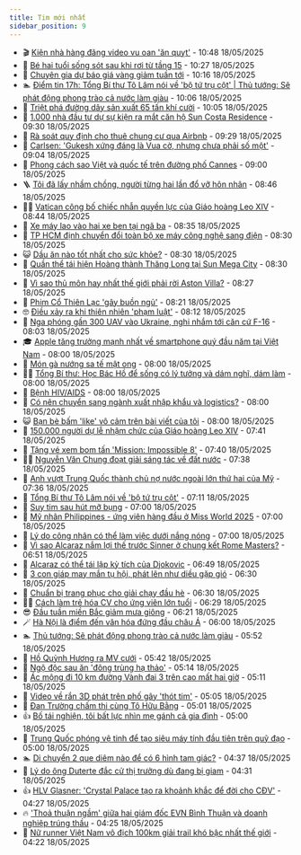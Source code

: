 ```yaml
---
title: Tim mới nhất
sidebar_position: 9
---
```


<!-- vnexpress-tin-moi-nhat:START -->
- 🎬 [Kiện nhà hàng đăng video vu oan &#39;ăn quỵt&#39;](https://vnexpress.net/kien-nha-hang-dang-video-vu-oan-an-quyt-4887460.html) - 10:48 18/05/2025
- 🐎 [Bé hai tuổi sống sót sau khi rơi từ tầng 15](https://vnexpress.net/be-hai-tuoi-song-sot-sau-khi-roi-tu-tang-15-4887434.html) - 10:27 18/05/2025
- 🦍 [Chuyên gia dự báo giá vàng giảm tuần tới](https://vnexpress.net/chuyen-gia-du-bao-gia-vang-giam-tuan-toi-4887411.html) - 10:16 18/05/2025
- 🏊 [Điểm tin 17h: Tổng Bí thư Tô Lâm nói về &#39;bộ tứ trụ cột&#39; | Thủ tướng: Sẽ phát động phong trào cả nước làm giàu](https://vnexpress.net/diem-tin-17h-tong-bi-thu-to-lam-noi-ve-bo-tu-tru-cot-thu-tuong-se-phat-dong-phong-trao-ca-nuoc-lam-giau-4887468.html) - 10:06 18/05/2025
- 🎊 [Triệt phá đường dây sản xuất 65 tấn khí cười](https://vnexpress.net/triet-pha-duong-day-san-xuat-65-tan-khi-cuoi-4887462.html) - 10:05 18/05/2025
- 🎃 [1.000 nhà đầu tư dự sự kiện ra mắt căn hộ Sun Costa Residence](https://vnexpress.net/1-000-nha-dau-tu-du-su-kien-ra-mat-can-ho-sun-costa-residence-4887442.html) - 09:30 18/05/2025
- 🧰 [Rà soát quy định cho thuê chung cư qua Airbnb](https://vnexpress.net/ra-soat-quy-dinh-cho-thue-chung-cu-qua-airbnb-4887439.html) - 09:29 18/05/2025
- 🔭 [Carlsen: &#39;Gukesh xứng đáng là Vua cờ, nhưng chưa phải số một&#39;](https://vnexpress.net/carlsen-gukesh-xung-dang-la-vua-co-nhung-chua-phai-so-mot-4887005.html) - 09:04 18/05/2025
- 🫶 [Phong cách sao Việt và quốc tế trên đường phố Cannes](https://vnexpress.net/phong-cach-sao-viet-va-quoc-te-tren-duong-pho-cannes-4887429.html) - 09:00 18/05/2025
- 🪜 [Tôi đã lấy nhầm chồng, người từng hai lần đổ vỡ hôn nhân](https://vnexpress.net/toi-da-lay-nham-chong-nguoi-tung-hai-lan-do-vo-hon-nhan-4887445.html) - 08:46 18/05/2025
- 👨‍🏫 [Vatican công bố chiếc nhẫn quyền lực của Giáo hoàng Leo XIV](https://vnexpress.net/vatican-cong-bo-chiec-nhan-quyen-luc-cua-giao-hoang-leo-xiv-4887446.html) - 08:44 18/05/2025
- 🎊 [Xe máy lao vào hai xe ben tại ngã ba](https://vnexpress.net/xe-may-lao-vao-hai-xe-ben-tai-nga-ba-4887430.html) - 08:35 18/05/2025
- 🎊 [TP HCM định chuyển đổi toàn bộ xe máy công nghệ sang điện](https://vnexpress.net/tp-hcm-dinh-chuyen-doi-toan-bo-xe-may-cong-nghe-sang-dien-4887362.html) - 08:30 18/05/2025
- 😺 [Dầu ăn nào tốt nhất cho sức khỏe?](https://vnexpress.net/dau-an-nao-tot-nhat-cho-suc-khoe-4887248.html) - 08:30 18/05/2025
- 🐘 [Quần thể tái hiện Hoàng thành Thăng Long tại Sun Mega City](https://vnexpress.net/quan-the-tai-hien-hoang-thanh-thang-long-tai-sun-mega-city-4887443.html) - 08:30 18/05/2025
- 🌁 [Vì sao thủ môn hay nhất thế giới phải rời Aston Villa?](https://vnexpress.net/vi-sao-thu-mon-hay-nhat-the-gioi-phai-roi-aston-villa-4887379.html) - 08:27 18/05/2025
- 🐲 [Phim Cổ Thiên Lạc &#39;gây buồn ngủ&#39;](https://vnexpress.net/phim-co-thien-lac-gay-buon-ngu-4887407.html) - 08:21 18/05/2025
- 🤓 [Điều xảy ra khi thiên nhiên &#39;phạm luật&#39;](https://vnexpress.net/dieu-xay-ra-khi-thien-nhien-pham-luat-4884763.html) - 08:12 18/05/2025
- 💪 [Nga phóng gần 300 UAV vào Ukraine, nghi nhắm tới căn cứ F-16](https://vnexpress.net/nga-phong-gan-300-uav-vao-ukraine-nghi-nham-toi-can-cu-f-16-4887433.html) - 08:03 18/05/2025
- 🎓 [Apple tăng trưởng mạnh nhất về smartphone quý đầu năm tại Việt Nam](https://vnexpress.net/apple-tang-truong-manh-nhat-ve-smartphone-quy-dau-nam-tai-viet-nam-4887390.html) - 08:00 18/05/2025
- 🫣 [Món gà nướng sa tế mật ong](https://vnexpress.net/mon-ga-nuong-sa-te-mat-ong-4887387.html) - 08:00 18/05/2025
- 🧑‍💻 [Tổng Bí thư: Học Bác Hồ để sống có lý tưởng và dám nghĩ, dám làm](https://vnexpress.net/tong-bi-thu-hoc-bac-ho-de-song-co-ly-tuong-va-dam-nghi-dam-lam-4887292.html) - 08:00 18/05/2025
- 🐲 [Bệnh HIV/AIDS](https://vnexpress.net/benh-hiv-aids-4887209.html) - 08:00 18/05/2025
- 🌝 [Có nên chuyển sang ngành xuất nhập khẩu và logistics?](https://vnexpress.net/co-nen-chuyen-sang-nganh-xuat-nhap-khau-va-logistics-4884942.html) - 08:00 18/05/2025
- 😺 [Bạn bè bấm &#39;like&#39; vô cảm trên bài viết của tôi](https://vnexpress.net/ban-be-bam-like-vo-cam-tren-bai-viet-cua-toi-4886910.html) - 08:00 18/05/2025
- 🐎 [150.000 người dự lễ nhậm chức của Giáo hoàng Leo XIV](https://vnexpress.net/truc-tiep-le-nham-chuc-cua-giao-hoang-leo-xiv-4887437.html) - 07:41 18/05/2025
- 🎡 [Tặng vé xem bom tấn &#39;Mission: Impossible 8&#39;](https://vnexpress.net/tang-ve-xem-bom-tan-mission-impossible-8-4887185.html) - 07:40 18/05/2025
- 👨‍🏫 [Nguyễn Văn Chung đoạt giải sáng tác về đất nước](https://vnexpress.net/nguyen-van-chung-doat-giai-sang-tac-ve-dat-nuoc-4887377.html) - 07:38 18/05/2025
- 🦆 [Anh vượt Trung Quốc thành chủ nợ nước ngoài lớn thứ hai của Mỹ](https://vnexpress.net/anh-vuot-trung-quoc-thanh-chu-no-nuoc-ngoai-lon-thu-hai-cua-my-4887342.html) - 07:36 18/05/2025
- 🚦 [Tổng Bí thư Tô Lâm nói về &#39;bộ tứ trụ cột&#39;](https://vnexpress.net/tong-bi-thu-to-lam-noi-ve-bo-tu-tru-cot-4887405.html) - 07:11 18/05/2025
- 💫 [Suy tim sau hút mỡ bụng](https://vnexpress.net/suy-tim-sau-hut-mo-bung-4887388.html) - 07:00 18/05/2025
- 🎉 [Mỹ nhân Philippines - ứng viên hàng đầu ở Miss World 2025](https://vnexpress.net/my-nhan-philippines-ung-vien-hang-dau-o-miss-world-2025-4887238.html) - 07:00 18/05/2025
- 🌋 [Lý do công nhân có thể làm việc dưới nắng nóng](https://vnexpress.net/ly-do-cong-nhan-co-the-lam-viec-duoi-nang-nong-4886044.html) - 07:00 18/05/2025
- 🤖 [Vì sao Alcaraz nắm lợi thế trước Sinner ở chung kết Rome Masters?](https://vnexpress.net/vi-sao-alcaraz-nam-loi-the-truoc-sinner-o-chung-ket-rome-masters-4887414.html) - 06:51 18/05/2025
- 🦏 [Alcaraz có thể tái lập kỳ tích của Djokovic](https://vnexpress.net/alcaraz-co-the-tai-lap-ky-tich-cua-djokovic-4887415.html) - 06:49 18/05/2025
- 🦩 [3 con giáp may mắn tụ hội, phát lên như diều gặp gió](https://vnexpress.net/van-may-12-con-giap-con-giap-may-man-3-con-giap-may-man-tu-hoi-phat-len-nhu-dieu-gap-gio-4886983.html) - 06:30 18/05/2025
- 👺 [Chuẩn bị trang phục cho giải chạy đầu hè](https://vnexpress.net/chuan-bi-trang-phuc-cho-giai-chay-dau-he-4887220.html) - 06:30 18/05/2025
- 🧑‍🏫 [Cách làm trẻ hóa CV cho ứng viên lớn tuổi](https://vnexpress.net/cach-lam-tre-hoa-cv-cho-ung-vien-lon-tuoi-4887246.html) - 06:29 18/05/2025
- 😎 [Đầu tuần miền Bắc giảm mưa giông](https://vnexpress.net/dau-tuan-mien-bac-giam-mua-giong-4887400.html) - 06:21 18/05/2025
- 🪄 [Hà Nội là điểm đến văn hóa đứng đầu châu Á](https://vnexpress.net/ha-noi-la-diem-den-van-hoa-dung-dau-chau-a-4887397.html) - 06:00 18/05/2025
- 🏊 [Thủ tướng: Sẽ phát động phong trào cả nước làm giàu](https://vnexpress.net/thu-tuong-se-phat-dong-phong-trao-ca-nuoc-lam-giau-4887399.html) - 05:52 18/05/2025
- 💃 [Hồ Quỳnh Hương ra MV cưới](https://vnexpress.net/ho-quynh-huong-ra-mv-cuoi-4887395.html) - 05:42 18/05/2025
- 🦆 [Ngộ độc sau ăn &#39;đông trùng hạ thảo&#39;](https://vnexpress.net/ngo-doc-sau-an-dong-trung-ha-thao-4887371.html) - 05:14 18/05/2025
- 🎊 [Ác mộng đi 10 km đường Vành đai 3 trên cao mất hai giờ](https://vnexpress.net/ac-mong-di-10-km-duong-vanh-dai-3-tren-cao-mat-hai-gio-4887380.html) - 05:11 18/05/2025
- 👺 [Video về rắn 3D phát trên phố gây &#39;thót tim&#39;](https://vnexpress.net/video-ve-ran-3d-phat-tren-pho-gay-thot-tim-4887385.html) - 05:05 18/05/2025
- 🎡 [Đan Trường chấm thi cùng Tô Hữu Bằng](https://vnexpress.net/dan-truong-cham-thi-cung-to-huu-bang-4887354.html) - 05:01 18/05/2025
- 👍 [Bố tái nghiện, tôi bất lực nhìn mẹ gánh cả gia đình](https://vnexpress.net/bo-tai-nghien-toi-bat-luc-nhin-me-ganh-ca-gia-dinh-4887355.html) - 05:00 18/05/2025
- 🐎 [Trung Quốc phóng vệ tinh để tạo siêu máy tính đầu tiên trên quỹ đạo](https://vnexpress.net/trung-quoc-phong-ve-tinh-de-tao-sieu-may-tinh-dau-tien-tren-quy-dao-4886523.html) - 05:00 18/05/2025
- 🏊 [Di chuyển 2 que diêm nào để có 6 hình tam giác?](https://vnexpress.net/cau-do-que-diem-di-chuyen-2-que-diem-nao-de-co-6-hinh-tam-giac-4885922.html) - 04:37 18/05/2025
- 🦩 [Lý do ông Duterte đắc cử thị trưởng dù đang bị giam](https://vnexpress.net/ly-do-ong-duterte-dac-cu-thi-truong-du-dang-bi-giam-4885476.html) - 04:31 18/05/2025
- 👍 [HLV Glasner: &#39;Crystal Palace tạo ra khoảnh khắc để đời cho CĐV&#39;](https://vnexpress.net/hlv-glasner-crystal-palace-tao-ra-khoanh-khac-de-doi-cho-cdv-4887357.html) - 04:27 18/05/2025
- 🔥 [&#39;Thoả thuận ngầm&#39; giữa hai giám đốc EVN Bình Thuận và doanh nghiệp trúng thầu](https://vnexpress.net/thoa-thuan-ngam-giua-hai-giam-doc-evn-binh-thuan-va-doanh-nghiep-trung-thau-4887378.html) - 04:25 18/05/2025
- 💄 [Nữ runner Việt Nam vô địch 100km giải trail khó bậc nhất thế giới](https://vnexpress.net/nu-runner-viet-nam-vo-dich-100km-giai-trail-kho-bac-nhat-the-gioi-4887396.html) - 04:22 18/05/2025<!-- vnexpress-tin-moi-nhat:END -->
